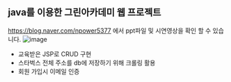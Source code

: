 ## java를 이용한 그린아카데미 웹 프로젝트
https://blog.naver.com/npower5377 에서 ppt파일 및 시연영상을 확인 할 수 있습니다.
![image](https://user-images.githubusercontent.com/72846155/216852421-43bf57f4-ff29-4076-9c49-cbc0c9aa7773.png)

- 교육받은 JSP로 CRUD 구현
- 스타벅스 전체 주소를 db에 저장하기 위해 크롤링 활용
- 회원 가입시 이메일 인증
